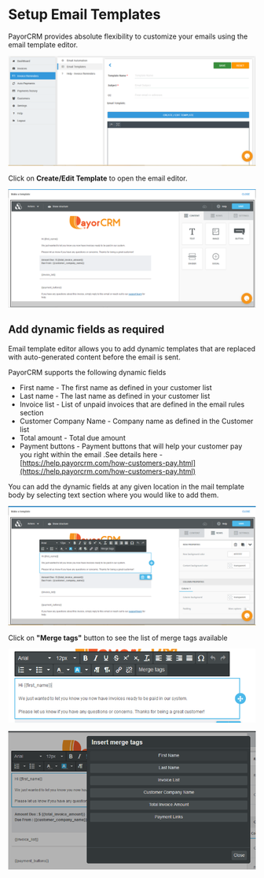 # Setup Email Templates

PayorCRM provides absolute flexibility to customize your emails using the email template editor.

![](../.gitbook/assets/image%20%2828%29.png)

Click on **Create/Edit Template** to open the email editor. 

![](../.gitbook/assets/image%20%2834%29.png)

## Add dynamic fields as required

Email template editor allows you to add dynamic templates that are replaced with auto-generated content before the email is sent.

PayorCRM supports the following dynamic fields

* First name - The first name as defined in your customer list
* Last name - The last name as defined in your customer list
* Invoice list - List of unpaid invoices that are defined in the email rules section
* Customer Company Name - Company name as defined in the Customer list
* Total amount  - Total due amount 
* Payment buttons - Payment buttons that will help your customer pay you right within the email .See details here - [https://help.payorcrm.com/how-customers-pay.html](https://help.payorcrm.com/how-customers-pay.html)

You can add the dynamic fields at any given location in the mail template body by selecting text section where you would like to add them.

![](../.gitbook/assets/image%20%2826%29.png)



Click on **"Merge tags"** button to see the list of merge tags available



![](../.gitbook/assets/image%20%289%29.png)

![](../.gitbook/assets/image%20%287%29.png)



